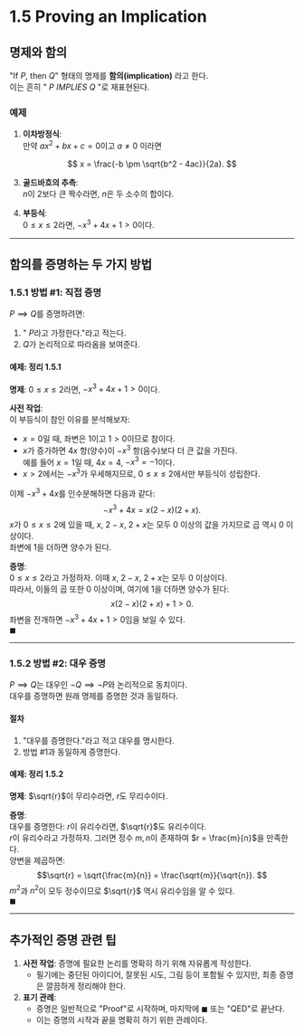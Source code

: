 # 1.5 Proving an Implication

## 명제와 함의
"If $P$, then $Q$" 형태의 명제를 **함의(implication)** 라고 한다.  
이는 흔히 " $P$ $IMPLIES$ $Q$ "로 재표현된다.

### 예제
1. **이차방정식**:  
   만약 $ax^2 + bx + c = 0$이고 $a \neq 0$ 이라면
   
$$
x = \frac{-b \pm \sqrt{b^2 - 4ac}}{2a}.
$$

3. **골드바흐의 추측**:  
   $n$이 2보다 큰 짝수라면, $n$은 두 소수의 합이다.

4. **부등식**:  
   $0 \leq x \leq 2$라면, $-x^3 + 4x + 1 > 0$이다.

---

## 함의를 증명하는 두 가지 방법

### 1.5.1 방법 #1: 직접 증명
$P \implies Q$를 증명하려면:
1. " $P$라고 가정한다."라고 적는다.
2. $Q$가 논리적으로 따라옴을 보여준다.

#### **예제: 정리 1.5.1**
**명제**: $0 \leq x \leq 2$라면, $-x^3 + 4x + 1 > 0$이다.

**사전 작업**:  
이 부등식이 참인 이유를 분석해보자:
- $x = 0$일 때, 좌변은 $1$이고 $1 > 0$이므로 참이다.
- $x$가 증가하면 $4x$ 항(양수)이 $-x^3$ 항(음수)보다 더 큰 값을 가진다.  
  예를 들어 $x = 1$일 때, $4x = 4$, $-x^3 = -1$이다.  
- $x > 2$에서는 $-x^3$가 우세해지므로, $0 \leq x \leq 2$에서만 부등식이 성립한다.

이제 $-x^3 + 4x$를 인수분해하면 다음과 같다:  
$$-x^3 + 4x = x(2 - x)(2 + x).
$$
$x$가 $0 \leq x \leq 2$에 있을 때, $x$, $2 - x$, $2 + x$는 모두 0 이상의 값을 가지므로 곱 역시 0 이상이다.  
좌변에 $1$을 더하면 양수가 된다.

**증명**:  
$0 \leq x \leq 2$라고 가정하자. 이때 $x$, $2 - x$, $2 + x$는 모두 0 이상이다.  
따라서, 이들의 곱 또한 0 이상이며, 여기에 $1$을 더하면 양수가 된다:
$$x(2 - x)(2 + x) + 1 > 0.
$$
좌변을 전개하면 $-x^3 + 4x + 1 > 0$임을 보일 수 있다.  
$\blacksquare$

---

### 1.5.2 방법 #2: 대우 증명
$P \implies Q$는 대우인 $\neg Q \implies \neg P$와 논리적으로 동치이다.  
대우를 증명하면 원래 명제를 증명한 것과 동일하다.

#### 절차
1. "대우를 증명한다."라고 적고 대우를 명시한다.
2. 방법 #1과 동일하게 증명한다.

#### **예제: 정리 1.5.2**
**명제**: $\sqrt{r}$이 무리수라면, $r$도 무리수이다.

**증명**:  
대우를 증명한다: $r$이 유리수라면, $\sqrt{r}$도 유리수이다.  
$r$이 유리수라고 가정하자. 그러면 정수 $m, n$이 존재하여 $r = \frac{m}{n}$을 만족한다.  
양변을 제곱하면:
$$\sqrt{r} = \sqrt{\frac{m}{n}} = \frac{\sqrt{m}}{\sqrt{n}}.
$$
$m^2$과 $n^2$이 모두 정수이므로 $\sqrt{r}$ 역시 유리수임을 알 수 있다.  
$\blacksquare$

---

## 추가적인 증명 관련 팁
1. **사전 작업**: 증명에 필요한 논리를 명확히 하기 위해 자유롭게 작성한다.  
   - 필기에는 중단된 아이디어, 잘못된 시도, 그림 등이 포함될 수 있지만, 최종 증명은 깔끔하게 정리해야 한다.
2. **표기 관례**:  
   - 증명은 일반적으로 "Proof"로 시작하며, 마지막에 $\blacksquare$ 또는 "QED"로 끝난다.
   - 이는 증명의 시작과 끝을 명확히 하기 위한 관례이다.

